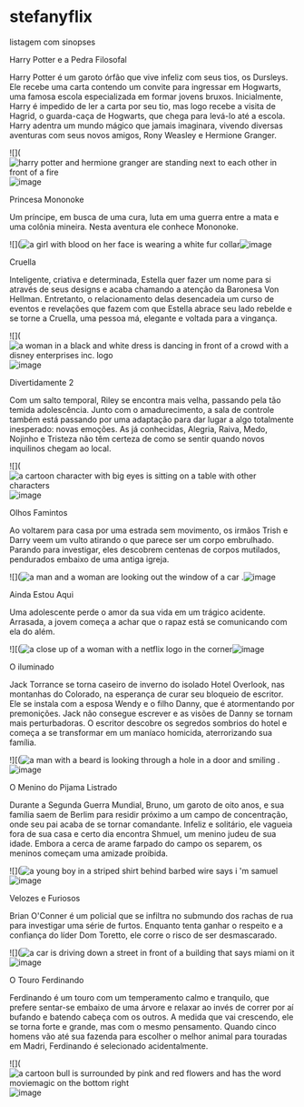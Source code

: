 # stefanyflix

listagem com sinopses

Harry Potter e a Pedra Filosofal

Harry Potter é um garoto órfão que vive infeliz com seus tios, os Dursleys. Ele recebe uma carta contendo um convite para ingressar em Hogwarts, uma famosa escola especializada em formar jovens bruxos. Inicialmente, Harry é impedido de ler a carta por seu tio, mas logo recebe a visita de Hagrid, o guarda-caça de Hogwarts, que chega para levá-lo até a escola. Harry adentra um mundo mágico que jamais imaginara, vivendo diversas aventuras com seus novos amigos, Rony Weasley e Hermione Granger.

![](<img src="https://media1.tenor.com/m/00xgBhIre7gAAAAd/hermione-ron-weasley.gif" alt="harry potter and hermione granger are standing next to each other in front of a fire"/>![image](https://github.com/user-attachments/assets/9fca2a18-932e-463b-93fc-b5c7e87cf4f2)

Princesa Mononoke

Um príncipe, em busca de uma cura, luta em uma guerra entre a mata e uma colônia mineira. Nesta aventura ele conhece Mononoke.

![](<img src="https://media1.tenor.com/m/v2V8avYcGtEAAAAd/princess-mononoke-san.gif" alt="a girl with blood on her face is wearing a white fur collar"/>![image](https://github.com/user-attachments/assets/e0cab758-bc2f-45cc-9491-69eff4e54a5b)

Cruella

Inteligente, criativa e determinada, Estella quer fazer um nome para si através de seus designs e acaba chamando a atenção da Baronesa Von Hellman. Entretanto, o relacionamento delas desencadeia um curso de eventos e revelações que fazem com que Estella abrace seu lado rebelde e se torne a Cruella, uma pessoa má, elegante e voltada para a vingança.

![](<img src="https://media1.tenor.com/m/VaqhHavuulUAAAAd/dramatic-entrance-cruella-de-vil.gif" alt="a woman in a black and white dress is dancing in front of a crowd with a disney enterprises inc. logo"/>![image](https://github.com/user-attachments/assets/75bf7f55-9500-45c0-bdaf-f276aed8b200)

Divertidamente 2

Com um salto temporal, Riley se encontra mais velha, passando pela tão temida adolescência. Junto com o amadurecimento, a sala de controle também está passando por uma adaptação para dar lugar a algo totalmente inesperado: novas emoções. As já conhecidas, Alegria, Raiva, Medo, Nojinho e Tristeza não têm certeza de como se sentir quando novos inquilinos chegam ao local.

![](<img src="https://media1.tenor.com/m/HpHfzJWSDVYAAAAd/inside-out-2-envy.gif" alt="a cartoon character with big eyes is sitting on a table with other characters"/>![image](https://github.com/user-attachments/assets/845f131f-b094-4515-9b32-afeb58251e3d)

Olhos Famintos

Ao voltarem para casa por uma estrada sem movimento, os irmãos Trish e Darry veem um vulto atirando o que parece ser um corpo embrulhado. Parando para investigar, eles descobrem centenas de corpos mutilados, pendurados embaixo de uma antiga igreja.

![](<img src="https://media1.tenor.com/m/iGJhFmhnjkAAAAAd/ponste4.gif" alt="a man and a woman are looking out the window of a car ."/>![image](https://github.com/user-attachments/assets/5b153d7c-08c5-48b5-9fa7-cb33926cbdb2)

Ainda Estou Aqui

Uma adolescente perde o amor da sua vida em um trágico acidente. Arrasada, a jovem começa a achar que o rapaz está se comunicando com ela do além.

!][(<img src="https://media1.tenor.com/m/I952nDYpgCcAAAAd/stare-obsessed.gif" alt="a close up of a woman with a netflix logo in the corner"/>![image](https://github.com/user-attachments/assets/023c115f-ea95-4255-94f8-14ef4956d629)

O iluminado

Jack Torrance se torna caseiro de inverno do isolado Hotel Overlook, nas montanhas do Colorado, na esperança de curar seu bloqueio de escritor. Ele se instala com a esposa Wendy e o filho Danny, que é atormentando por premonições. Jack não consegue escrever e as visões de Danny se tornam mais perturbadoras. O escritor descobre os segredos sombrios do hotel e começa a se transformar em um maníaco homicida, aterrorizando sua família.

!][(<img src="https://media1.tenor.com/m/53mmk5yopQkAAAAd/the-shining-creepy.gif" alt="a man with a beard is looking through a hole in a door and smiling ."/>![image](https://github.com/user-attachments/assets/cfa842ac-1b90-4961-8df7-60795d446ca4)

O Menino do Pijama Listrado

Durante a Segunda Guerra Mundial, Bruno, um garoto de oito anos, e sua família saem de Berlim para residir próximo a um campo de concentração, onde seu pai acaba de se tornar comandante. Infeliz e solitário, ele vagueia fora de sua casa e certo dia encontra Shmuel, um menino judeu de sua idade. Embora a cerca de arame farpado do campo os separem, os meninos começam uma amizade proibida.

![](<img src="https://media1.tenor.com/m/rQr1JPvzBsYAAAAd/the-boy-in-the-striped-pyjamas-jack-scanlon.gif" alt="a young boy in a striped shirt behind barbed wire says i &#39;m samuel"/>![image](https://github.com/user-attachments/assets/81bc21ea-ebce-43cd-9172-34e0812c7011)

Velozes e Furiosos

Brian O'Conner é um policial que se infiltra no submundo dos rachas de rua para investigar uma série de furtos. Enquanto tenta ganhar o respeito e a confiança do líder Dom Toretto, ele corre o risco de ser desmascarado.

![](<img src="https://media1.tenor.com/m/VGnIKs24lbIAAAAd/bryan-gif.gif" alt="a car is driving down a street in front of a building that says miami on it"/>![image](https://github.com/user-attachments/assets/89fd0d3d-b33f-4183-92e5-f50afbd0b6d5)

O Touro Ferdinando

Ferdinando é um touro com um temperamento calmo e tranquilo, que prefere sentar-se embaixo de uma árvore e relaxar ao invés de correr por aí bufando e batendo cabeça com os outros. A medida que vai crescendo, ele se torna forte e grande, mas com o mesmo pensamento. Quando cinco homens vão até sua fazenda para escolher o melhor animal para touradas em Madri, Ferdinando é selecionado acidentalmente.

![](<img src="https://media1.tenor.com/m/vH-pDMp18hoAAAAd/ferdinand-bull.gif" alt="a cartoon bull is surrounded by pink and red flowers and has the word moviemagic on the bottom right"/>![image](https://github.com/user-attachments/assets/4e403096-9229-4ea7-b1f8-b345dca8ba89)










